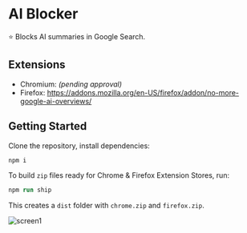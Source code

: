 # AI Blocker

⭐ Blocks AI summaries in Google Search.

## Extensions

- Chromium: _(pending approval)_
- Firefox: https://addons.mozilla.org/en-US/firefox/addon/no-more-google-ai-overviews/

## Getting Started

Clone the repository, install dependencies:
```ps
npm i
```

To build `zip` files ready for Chrome & Firefox Extension Stores, run:
```ps
npm run ship
```

This creates a `dist` folder with `chrome.zip` and `firefox.zip`.

![screen1](https://github.com/user-attachments/assets/d2e8edb6-9b45-4593-999e-445295c4e9c6)
